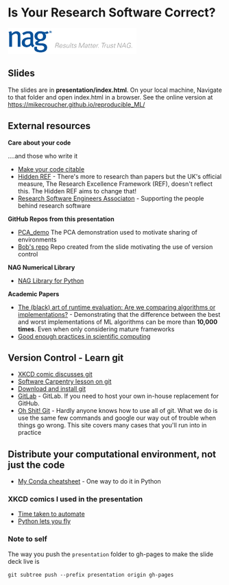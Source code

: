 # Is Your Research Software Correct?

![NAG Logo](./nag_logo.png)

## Slides

The slides are in **presentation/index.html**. On your local machine, Navigate to that folder and open index.html in a browser.  See the online version at https://mikecroucher.github.io/reproducible_ML/

## External resources

**Care about your code**

....and those who write it

* [Make your code citable](https://guides.github.com/activities/citable-code/)
* [Hidden REF](https://hidden-ref.org/) - There's more to research than papers but the UK's official measure, The Research Excellence Framework (REF), doesn't reflect this.  The Hidden REF aims to change that! 
* [Research Software Engineers Associaton](https://rse.ac.uk/) - Supporting the people behind research software

**GitHub Repos from this presentation**

* [PCA_demo](https://github.com/mikecroucher/pca_demo) The PCA demonstration used to motivate sharing of environments
* [Bob's repo](https://github.com/mikecroucher/Bobs_code) Repo created from the slide motivating the use of version control

**NAG Numerical Library**

* [NAG Library for Python](https://www.nag.co.uk/nag-library-python)

**Academic Papers**

* [The (black) art of runtime evaluation: Are we comparing algorithms or implementations?](https://link.springer.com/article/10.1007/s10115-016-1004-2) - Demonstrating that the difference between the best and worst implementations of ML algorithms can be more than **10,000 times**. Even when only considering mature frameworks
* [Good enough practices in scientific computing](https://journals.plos.org/ploscompbiol/article?id=10.1371/journal.pcbi.1005510)

## Version Control - Learn git

* [XKCD comic discusses git](https://explainxkcd.com/wiki/index.php/1597:_Git)
* [Software Carpentry lesson on git](http://swcarpentry.github.io/git-novice/)
* [Download and install git](https://git-scm.com/)
* [GitLab](https://about.gitlab.com/) - GitLab. If you need to host your own in-house replacement for GitHub.
* [Oh Shit! Git](https://ohshitgit.com/) - Hardly anyone knows how to use all of git.  What we do is use the same few commands and google our way out of trouble when things go wrong.  This site covers many cases that you'll run into in practice

## Distribute your computational environment, not just the code

* [My Conda cheatsheet](./conda.md) - One way to do it in Python

### XKCD comics I used in the presentation

* [Time taken to automate](https://xkcd.com/1319/)
* [Python lets you fly](https://xkcd.com/353/)

### Note to self

The way you push the `presentation` folder to gh-pages to make the slide deck live is
```
git subtree push --prefix presentation origin gh-pages
```

